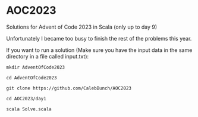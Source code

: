 # AOC2023
Solutions for Advent of Code 2023 in Scala (only up to day 9)

Unfortunately I became too busy to finish the rest of the problems this year.

If you want to run a solution (Make sure you have the input data in the same directory in a file called input.txt):
```
mkdir AdventOfCode2023
```
```
cd AdventOfCode2023
```
```
git clone https://github.com/CalebBunch/AOC2023
```
```
cd AOC2023/day1
```
```
scala Solve.scala
```
